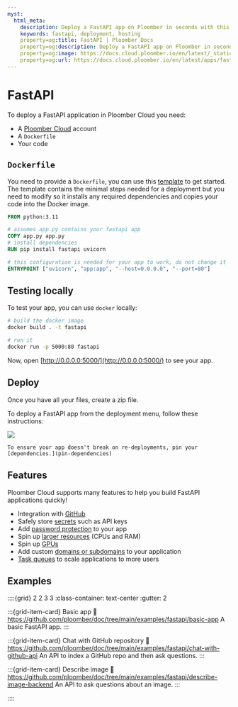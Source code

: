 ```yaml
---
myst:
  html_meta:
    description: Deploy a FastAPI app on Ploomber in seconds with this guide.
    keywords: fastapi, deployment, hosting
    property=og:title: FastAPI | Ploomber Docs
    property=og:description: Deploy a FastAPI app on Ploomber in seconds with this guide.
    property=og:image: https://docs.cloud.ploomber.io/en/latest/_static/opengraph-images-fastapi.png
    property=og:url: https://docs.cloud.ploomber.io/en/latest/apps/fastapi.html
---
```



# FastAPI

To deploy a FastAPI application in Ploomber Cloud you need:

- A [Ploomber Cloud](https://platform.ploomber.io/register?utm_source=fastapi&utm_medium=documentation) account
- A `Dockerfile`
- Your code

## `Dockerfile`

You need to provide a `Dockerfile`, you can use this [template](https://github.com/ploomber/doc/blob/main/examples/fastapi/basic-app/Dockerfile) to get started. The template contains the minimal steps needed for a deployment but you need to modify so it installs any required dependencies and copies your code into the Docker image.

```Dockerfile
FROM python:3.11

# assumes app.py contains your fastapi app
COPY app.py app.py
# install dependencies
RUN pip install fastapi uvicorn

# this configuration is needed for your app to work, do not change it
ENTRYPOINT ["uvicorn", "app:app", "--host=0.0.0.0", "--port=80"]
```


## Testing locally

To test your app, you can use `docker` locally:

```sh
# build the docker image
docker build . -t fastapi

# run it
docker run -p 5000:80 fastapi
```

Now, open [http://0.0.0.0:5000/](http://0.0.0.0:5000/) to see your app.


## Deploy

Once you have all your files, create a zip file.

To deploy a FastAPI app from the deployment menu, follow these instructions:

![](../static/docker.png)


```{tip}
To ensure your app doesn't break on re-deployments, pin your [dependencies.](pin-dependencies)
```


## Features

Ploomber Cloud supports many features to help you build FastAPI applications quickly!

- Integration with [GitHub](../user-guide/github.md)
- Safely store [secrets](../user-guide/secrets.md) such as API keys
- Add [password protection](../user-guide/password.md) to your app
- Spin up [larger resources](../user-guide/resources.md) (CPUs and RAM)
- Spin up [GPUs](../user-guide/gpu.md)
- Add custom [domains or subdomains](../user-guide/custom-domains.md) to your application
- [Task queues](task-queues) to scale applications to more users


## Examples

::::{grid} 2 2 3 3
:class-container: text-center
:gutter: 2

:::{grid-item-card} Basic app
:link: https://github.com/ploomber/doc/tree/main/examples/fastapi/basic-app
A basic FastAPI app.
:::

:::{grid-item-card} Chat with GitHub repository
:link: https://github.com/ploomber/doc/tree/main/examples/fastapi/chat-with-github-api
An API to index a GitHub repo and then ask questions.
:::

:::{grid-item-card} Describe image
:link: https://github.com/ploomber/doc/tree/main/examples/fastapi/describe-image-backend
An API to ask questions about an image.
:::


::::
